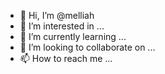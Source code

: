 - 👋 Hi, I’m @melliah
- 👀 I’m interested in ...
- 🌱 I’m currently learning ...
- 💞️ I’m looking to collaborate on ...
- 📫 How to reach me ...

<!---
melliah/melliah is a ✨ special ✨ repository because its `README.md` (this file) appears on your GitHub profile.
You can click the Preview link to take a look at your changes.
--->
